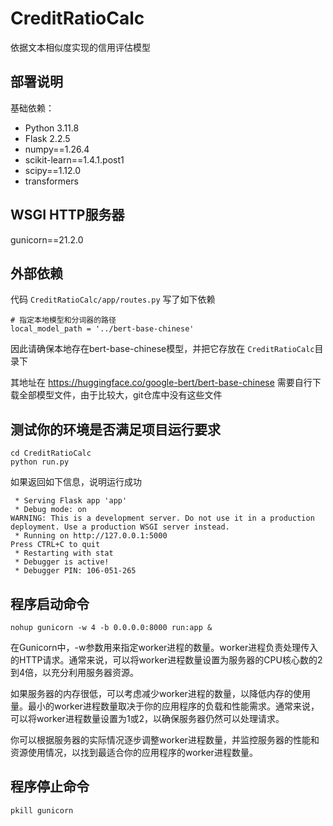 # CreditRatioCalc

依据文本相似度实现的信用评估模型

## 部署说明
基础依赖：

* Python 3.11.8
* Flask 2.2.5
* numpy==1.26.4
* scikit-learn==1.4.1.post1
* scipy==1.12.0
* transformers

## WSGI HTTP服务器
gunicorn==21.2.0

## 外部依赖
代码 `CreditRatioCalc/app/routes.py` 写了如下依赖
```
# 指定本地模型和分词器的路径
local_model_path = '../bert-base-chinese'
```
因此请确保本地存在bert-base-chinese模型，并把它存放在 `CreditRatioCalc`目录下

其地址在 https://huggingface.co/google-bert/bert-base-chinese
需要自行下载全部模型文件，由于比较大，git仓库中没有这些文件


## 测试你的环境是否满足项目运行要求
```
cd CreditRatioCalc
python run.py
```
如果返回如下信息，说明运行成功
```
 * Serving Flask app 'app'
 * Debug mode: on
WARNING: This is a development server. Do not use it in a production deployment. Use a production WSGI server instead.
 * Running on http://127.0.0.1:5000
Press CTRL+C to quit
 * Restarting with stat
 * Debugger is active!
 * Debugger PIN: 106-051-265

```

## 程序启动命令

```
nohup gunicorn -w 4 -b 0.0.0.0:8000 run:app &
```

在Gunicorn中，-w参数用来指定worker进程的数量。worker进程负责处理传入的HTTP请求。通常来说，可以将worker进程数量设置为服务器的CPU核心数的2到4倍，以充分利用服务器资源。

如果服务器的内存很低，可以考虑减少worker进程的数量，以降低内存的使用量。最小的worker进程数量取决于你的应用程序的负载和性能需求。通常来说，可以将worker进程数量设置为1或2，以确保服务器仍然可以处理请求。

你可以根据服务器的实际情况逐步调整worker进程数量，并监控服务器的性能和资源使用情况，以找到最适合你的应用程序的worker进程数量。

## 程序停止命令
```
pkill gunicorn
```
